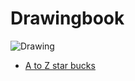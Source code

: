 # Drawingbook

![Drawing](https://media.giphy.com/media/oO2XEhK1w5Frq/giphy.gif)

- [A to Z star bucks](atozstarbucks/atozstarbuck.md)